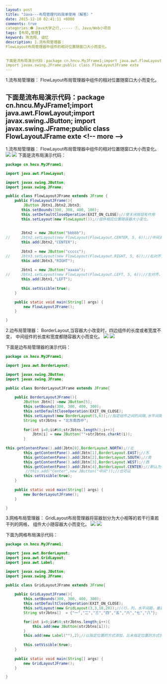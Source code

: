 ```yaml
---
layout: post
title: "Java---布局管理代码简单使用（解答）"
date: 2015-12-10 02:41:11 +0800
comments: true
categories:❷ Java大学之行,----- ①、Java/Web小项目
tags: [布局,管理]
keyword: 陈浩翔, 谙忆
description: 1.流布局管理器： 
FlowLayout布局管理器中组件的相对位置随窗口大小而变化。 
 
 
下面是流布局演示代码：package cn.hncu.MyJFrame1;import java.awt.FlowLayout;import javax.swing.JButton;
import javax.swing.JFrame;public class FlowLayoutJFrame exte 
---
```



1.流布局管理器： 
FlowLayout布局管理器中组件的相对位置随窗口大小而变化。 
 
 
下面是流布局演示代码：package cn.hncu.MyJFrame1;import java.awt.FlowLayout;import javax.swing.JButton;
import javax.swing.JFrame;public class FlowLayoutJFrame exte
&#60;!-- more --&#62;
----------

1.流布局管理器：
FlowLayout布局管理器中组件的相对位置随窗口大小而变化。
![](http://img.blog.csdn.net/20151210142805371)
![](http://img.blog.csdn.net/20151210142815253)
下面是流布局演示代码：

```java
package cn.hncu.MyJFrame1;

import java.awt.FlowLayout;

import javax.swing.JButton;
import javax.swing.JFrame;

public class FlowLayoutJFrame extends JFrame {
	public FlowLayoutJFrame(){
		JButton Jbtn1,Jbtn2,Jbtn3;
	   this.setBounds(300, 300, 400, 100);
	   this.setDefaultCloseOperation(EXIT_ON_CLOSE);//使关闭按钮有作用
	   this.setLayout(new FlowLayout());//组件相应位置随容器大小变化。
	   
	   
	   Jbtn2 = new JButton("bbbbb");
//	   Jbtn2.setLayout(new FlowLayout(FlowLayout.CENTER, 5, 6));//中间对齐，水平间隔为5，垂直间隔为6
	   this.add(Jbtn2,"CENTER");
	   
	   Jbtn3 = new JButton("ccccc");
//	   Jbtn3.setLayout(new FlowLayout(FlowLayout.RIGHT, 5, 6));//右对齐，水平间隔为5，垂直间隔为6
	   this.add(Jbtn3,"RIGHT");
	   
	   Jbtn1 = new JButton("aaaaa");
//	   Jbtn1.setLayout(new FlowLayout(FlowLayout.LEFT, 5, 6));//左对齐，水平间隔为5，垂直间隔为6
	   this.add(Jbtn1,"LEFT");
	   
	   this.setVisible(true);
	}

	public static void main(String[] args) {
		new FlowLayoutJFrame();
	}

}

```

2.边布局管理器：
BorderLayout,当容器大小改变时，四边组件的长度或者宽度不变，
中间组件的长度和宽度都随容器大小而变化。
![](http://img.blog.csdn.net/20151210143156658)
![](http://img.blog.csdn.net/20151210143205463)

下面是边布局管理器的演示代码：

```java
package cn.hncu.MyJFrame1;

import java.awt.BorderLayout;

import javax.swing.JButton;
import javax.swing.JFrame;

public class BorderLayoutJFrame extends JFrame{
	
	public BorderLayoutJFrame(){
		JButton Jbtn[] =new JButton[5];		
		this.setBounds(300, 300, 400, 300);
		this.setDefaultCloseOperation(EXIT_ON_CLOSE);
		this.setLayout(new BorderLayout(5,6));//指定组件之间的间隔,水平间隔为5，垂直间隔为6（像素）
		String strJbtns = "北东南西中";
		
		for(int i=0;i&#60;strJbtns.length();i++){
			Jbtn[i] = new JButton(""+strJbtns.charAt(i));
		}
		
this.getContentPane().add(Jbtn[0],BorderLayout.NORTH);//北
		this.getContentPane().add(Jbtn[1],BorderLayout.EAST);//东
		this.getContentPane().add(Jbtn[2],BorderLayout.SOUTH);//南
		this.getContentPane().add(Jbtn[3],BorderLayout.WEST);//西
		this.getContentPane().add(Jbtn[4],BorderLayout.CENTER);//默认为中
		 //this.add("Center",new JButton("中间"));//也可以
		this.setVisible(true);
	}
	
	public static void main(String[] args) {
		new BorderLayoutJFrame();
	}

}
```
3.网格布局管理器：
GridLayout布局管理器将容器划分为大小相等的若干行乘若干列的网格，
组件大小随容器大小而变化。
![](http://img.blog.csdn.net/20151210145021688)
![](http://img.blog.csdn.net/20151210145029286)

下面为网格布局演示代码：

```java
package cn.hncu.MyJFrame1;

import java.awt.BorderLayout;
import java.awt.GridLayout;
import java.awt.Label;

import javax.swing.JButton;
import javax.swing.JFrame;

public class GridLayoutJFrame extends JFrame{
	
	public GridLayoutJFrame(){	
		this.setBounds(300, 300, 400, 300);
		this.setDefaultCloseOperation(EXIT_ON_CLOSE);
		this.setLayout(new GridLayout(3,3,10,20));//(行，列，水平间距，垂直间距)；
		String strJbtns[]  = {"一","二","三","四","五","六","七","八"};

		for(int i=0;i&#60;strJbtns.length;i++){
			this.add(new JButton(strJbtns[i]));
		}
		this.add(new Label(""),2);//以指定位置的方式添加，比未指定位置的方式优先级更高
		
		this.setVisible(true);
	}
	
	public static void main(String[] args) {
		new GridLayoutJFrame();
	}

}

```